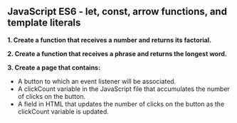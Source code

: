 ## JavaScript ES6 - let, const, arrow functions, and template literals

**1. Create a function that receives a number and returns its factorial.**

**2. Create a function that receives a phrase and returns the longest word.**

**3. Create a page that contains:**
  - A button to which an event listener will be associated.
  - A clickCount variable in the JavaScript file that accumulates the number of clicks on the button.
  - A field in HTML that updates the number of clicks on the button as the clickCount variable is updated.

<!-- [All exercises are from Trybe Programming School] -->